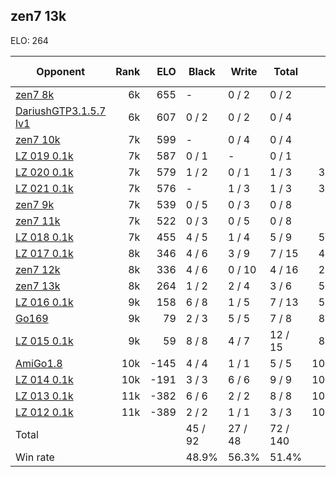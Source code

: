 ## zen7 13k ##

ELO: 264

Opponent | Rank | ELO | Black | Write | Total | Win rate
---------|-----:|----:|-------|-------|-------|-------:
[zen7 8k](zen7%208k.md) | 6k | 655 | - | 0 / 2 | 0 / 2 | 0.0%
[DariushGTP3.1.5.7 lv1](DariushGTP3.1.5.7%20lv1.md) | 6k | 607 | 0 / 2 | 0 / 2 | 0 / 4 | 0.0%
[zen7 10k](zen7%2010k.md) | 7k | 599 | - | 0 / 4 | 0 / 4 | 0.0%
[LZ 019 0.1k](LZ%20019%200.1k.md) | 7k | 587 | 0 / 1 | - | 0 / 1 | 0.0%
[LZ 020 0.1k](LZ%20020%200.1k.md) | 7k | 579 | 1 / 2 | 0 / 1 | 1 / 3 | 33.3%
[LZ 021 0.1k](LZ%20021%200.1k.md) | 7k | 576 | - | 1 / 3 | 1 / 3 | 33.3%
[zen7 9k](zen7%209k.md) | 7k | 539 | 0 / 5 | 0 / 3 | 0 / 8 | 0.0%
[zen7 11k](zen7%2011k.md) | 7k | 522 | 0 / 3 | 0 / 5 | 0 / 8 | 0.0%
[LZ 018 0.1k](LZ%20018%200.1k.md) | 7k | 455 | 4 / 5 | 1 / 4 | 5 / 9 | 55.6%
[LZ 017 0.1k](LZ%20017%200.1k.md) | 8k | 346 | 4 / 6 | 3 / 9 | 7 / 15 | 46.7%
[zen7 12k](zen7%2012k.md) | 8k | 336 | 4 / 6 | 0 / 10 | 4 / 16 | 25.0%
[zen7 13k](zen7%2013k.md) | 8k | 264 | 1 / 2 | 2 / 4 | 3 / 6 | 50.0%
[LZ 016 0.1k](LZ%20016%200.1k.md) | 9k | 158 | 6 / 8 | 1 / 5 | 7 / 13 | 53.8%
[Go169](Go169.md) | 9k | 79 | 2 / 3 | 5 / 5 | 7 / 8 | 87.5%
[LZ 015 0.1k](LZ%20015%200.1k.md) | 9k | 59 | 8 / 8 | 4 / 7 | 12 / 15 | 80.0%
[AmiGo1.8](AmiGo1.8.md) | 10k | -145 | 4 / 4 | 1 / 1 | 5 / 5 | 100.0%
[LZ 014 0.1k](LZ%20014%200.1k.md) | 10k | -191 | 3 / 3 | 6 / 6 | 9 / 9 | 100.0%
[LZ 013 0.1k](LZ%20013%200.1k.md) | 11k | -382 | 6 / 6 | 2 / 2 | 8 / 8 | 100.0%
[LZ 012 0.1k](LZ%20012%200.1k.md) | 11k | -389 | 2 / 2 | 1 / 1 | 3 / 3 | 100.0%
Total | | | 45 / 92 | 27 / 48 | 72 / 140 | 
Win rate| | | 48.9% | 56.3% | 51.4% | 
